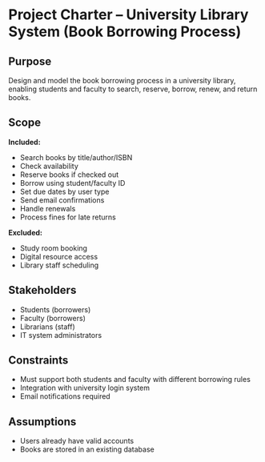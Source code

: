
# Project Charter – University Library System (Book Borrowing Process)

## Purpose
Design and model the book borrowing process in a university library, enabling students and faculty to search, reserve, borrow, renew, and return books.

## Scope
**Included:**
- Search books by title/author/ISBN
- Check availability
- Reserve books if checked out
- Borrow using student/faculty ID
- Set due dates by user type
- Send email confirmations
- Handle renewals
- Process fines for late returns

**Excluded:**
- Study room booking
- Digital resource access
- Library staff scheduling

## Stakeholders
- Students (borrowers)
- Faculty (borrowers)
- Librarians (staff)
- IT system administrators

## Constraints
- Must support both students and faculty with different borrowing rules
- Integration with university login system
- Email notifications required

## Assumptions
- Users already have valid accounts
- Books are stored in an existing database

